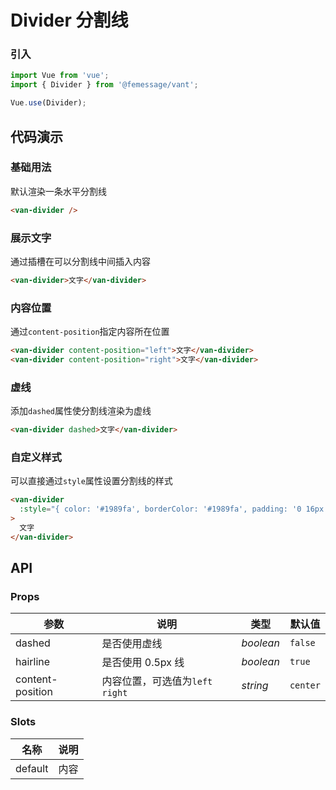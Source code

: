 # Divider 分割线

### 引入

```js
import Vue from 'vue';
import { Divider } from '@femessage/vant';

Vue.use(Divider);
```

## 代码演示

### 基础用法

默认渲染一条水平分割线

```html
<van-divider />
```

### 展示文字

通过插槽在可以分割线中间插入内容

```html
<van-divider>文字</van-divider>
```

### 内容位置

通过`content-position`指定内容所在位置

```html
<van-divider content-position="left">文字</van-divider>
<van-divider content-position="right">文字</van-divider>
```

### 虚线

添加`dashed`属性使分割线渲染为虚线

```html
<van-divider dashed>文字</van-divider>
```

### 自定义样式

可以直接通过`style`属性设置分割线的样式

```html
<van-divider
  :style="{ color: '#1989fa', borderColor: '#1989fa', padding: '0 16px' }"
>
  文字
</van-divider>
```

## API

### Props

| 参数             | 说明                             | 类型      | 默认值   |
| ---------------- | -------------------------------- | --------- | -------- |
| dashed           | 是否使用虚线                     | _boolean_ | `false`  |
| hairline         | 是否使用 0.5px 线                | _boolean_ | `true`   |
| content-position | 内容位置，可选值为`left` `right` | _string_  | `center` |

### Slots

| 名称    | 说明 |
| ------- | ---- |
| default | 内容 |
